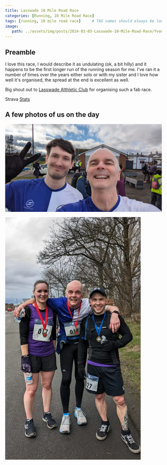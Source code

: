```yaml
---
title: Lasswade 10 Mile Road Race
categories: [Running, 10 Mile Road Race]
tags: [running, 10 mile road race]     # TAG names should always be lowercase
image:
   path: ../assets/img/posts/2024-03-03-Lasswade-10-Mile-Road-Race/Yvonne_Me.webp
---
```


## Preamble

I love this race, I would describe it as undulating (ok, a bit hilly) and it happens to be the first longer run of the running season for me. I've ran it a number of times over the years either solo or with my sister and I love how well it's organised, the spread at the end is excellent as well.

Big shout out to [Lasswade Althletic Club](https://www.facebook.com/LasswadeAC1981) for organising such a fab race.

Strava [Stats](https://www.strava.com/activities/10881247269/overview)

## A few photos of us on the day

![Nick and me](../assets/img/posts/2024-03-03-Lasswade-10-Mile-Road-Race/Nick_and_Billy.webp)

![Luca me and Jo](../assets/img/posts/2024-03-03-Lasswade-10-Mile-Road-Race/Jo_Luca_me.webp)
